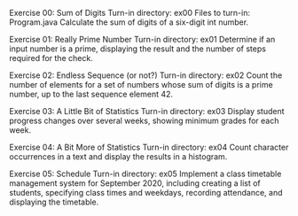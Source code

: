 Exercise 00: Sum of Digits
Turn-in directory: ex00
Files to turn-in: Program.java
Calculate the sum of digits of a six-digit int number.

Exercise 01: Really Prime Number
Turn-in directory: ex01
Determine if an input number is a prime, displaying the result and the number of steps required for the check.

Exercise 02: Endless Sequence (or not?)
Turn-in directory: ex02
Count the number of elements for a set of numbers whose sum of digits is a prime number, up to the last sequence element 42.

Exercise 03: A Little Bit of Statistics
Turn-in directory: ex03
Display student progress changes over several weeks, showing minimum grades for each week.

Exercise 04: A Bit More of Statistics
Turn-in directory: ex04
Count character occurrences in a text and display the results in a histogram.

Exercise 05: Schedule
Turn-in directory: ex05
Implement a class timetable management system for September 2020, including creating a list of students, specifying class times and weekdays, recording attendance, and displaying the timetable.